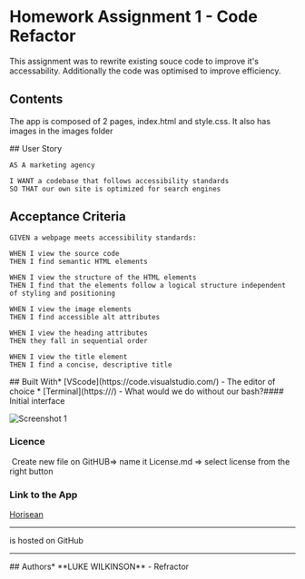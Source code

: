 # Homework Assignment 1 - Code Refactor 
This assignment was to rewrite existing souce code to improve it's accessability. Additionally the code was optimised to improve efficiency.
​
## Contents
<p>
The app is composed of 2 pages, index.html and style.css. It also has images in the images folder
</p>
​
## User Story
<p>
    
    AS A marketing agency

    I WANT a codebase that follows accessibility standards
    SO THAT our own site is optimized for search engines
</p>

## Acceptance Criteria 
<p>
    
    GIVEN a webpage meets accessibility standards:

    WHEN I view the source code
    THEN I find semantic HTML elements

    WHEN I view the structure of the HTML elements
    THEN I find that the elements follow a logical structure independent of styling and positioning

    WHEN I view the image elements
    THEN I find accessible alt attributes

    WHEN I view the heading attributes
    THEN they fall in sequential order

    WHEN I view the title element
    THEN I find a concise, descriptive title
</p>
​
## Built With
​
* [VScode](https://code.visualstudio.com/) - The editor of choice
* [Terminal](https:///) - What would we do without our bash?
​
#### Initial interface

![Screenshot 1](https://github.com/DukeWilki/Homework01/assets/images/Screenshot1.png)
​
### Licence
​
Create new file on GitHUB=> name it License.md => select license from the right button
​
### Link to the App
<a href=".">Horisean</a><hr> is hosted on GitHub
<hr>
​
## Authors
​
* **LUKE WILKINSON** - Refractor
​

